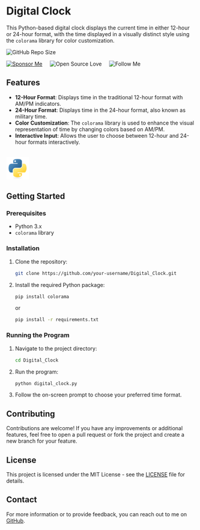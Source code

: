 
### <h1>Digital Clock</h1>

This Python-based digital clock displays the current time in either 12-hour or 24-hour format, with the time displayed in a visually distinct style using the `colorama` library for color customization.


![GitHub Repo Size](https://img.shields.io/github/repo-size/nishuR31/Digital_Clock)
<div style="display: inline-flex; flex-wrap: wrap; justify-content: center; align-items: center; gap: 20px;">
  <a href="https://github.com/sponsors/nishuR31" target="_blank" rel="noreferrer"><img src="https://img.shields.io/badge/Sponsor%20Me-GitHub%20Sponsors-blueviolet" alt="Sponsor Me"></a>
  <img src="https://badges.frapsoft.com/os/v1/open-source.svg?v=103&color=blueviolet" alt="Open Source Love">
  <img src="https://img.shields.io/badge/-Follow%20Me%20-blueviolet" alt="Follow Me">
</div>


## Features

- **12-Hour Format**: Displays time in the traditional 12-hour format with AM/PM indicators.
- **24-Hour Format**: Displays time in the 24-hour format, also known as military time.
- **Color Customization**: The `colorama` library is used to enhance the visual representation of time by changing colors based on AM/PM.
- **Interactive Input**: Allows the user to choose between 12-hour and 24-hour formats interactively.

<br>
<div align="left">
 <a href="https://www.python.org" target="_blank" rel="noreferrer"> <img src="https://raw.githubusercontent.com/devicons/devicon/master/icons/python/python-original.svg" alt="python" width="60" width="60"/> </a>
</div>


   
## Getting Started

### Prerequisites

- Python 3.x
- `colorama` library

### Installation

1. Clone the repository:
   ```bash
   git clone https://github.com/your-username/Digital_Clock.git
   ```
2. Install the required Python package:
   ```bash
   pip install colorama
   ```
   or
   ```bash
   pip install -r requirements.txt
   ```

### Running the Program

1. Navigate to the project directory:
   ```bash
   cd Digital_Clock
   ```
2. Run the program:
   ```bash
   python digital_clock.py
   ```
3. Follow the on-screen prompt to choose your preferred time format.

## Contributing

Contributions are welcome! If you have any improvements or additional features, feel free to open a pull request or fork the project and create a new branch for your feature.

## License

This project is licensed under the MIT License - see the [LICENSE](LICENSE) file for details.

## Contact

For more information or to provide feedback, you can reach out to me on [GitHub](https://github.com/nishuR31).

